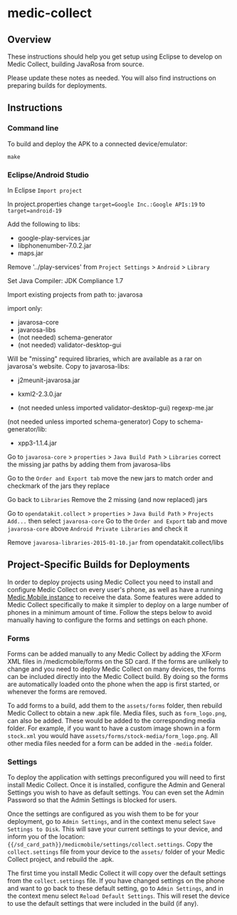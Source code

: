 # medic-collect

## Overview

These instructions should help you get setup using Eclipse to develop on Medic Collect, building JavaRosa from source.

Please update these notes as needed. You will also find instructions on preparing builds for deployments.

## Instructions

### Command line

To build and deploy the APK to a connected device/emulator:

	make

### Eclipse/Android Studio

In Eclipse `Import project`

In project.properties change `target=Google Inc.:Google APIs:19` to `target=android-19`

Add the following to libs:
- google-play-services.jar
- libphonenumber-7.0.2.jar
- maps.jar

Remove '../play-services' from `Project Settings` > `Android` > `Library`

Set Java Compiler: JDK Compliance 1.7

Import existing projects from path to: javarosa

import only:
- javarosa-core
- javarosa-libs
- (not needed) schema-generator
- (not needed) validator-desktop-gui

Will be "missing" required libraries, which are available as a rar on javarosa's website.
Copy to javarosa-libs:
- j2meunit-javarosa.jar
- kxml2-2.3.0.jar

- (not needed unless imported validator-desktop-gui) regexp-me.jar

(not needed unless imported schema-generator)
Copy to schema-generator/lib:
- xpp3-1.1.4.jar

Go to `javarosa-core` > `properties` > `Java Build Path` > `Libraries`
correct the missing jar paths by adding them from javarosa-libs

Go to the `Order and Export tab`
move the new jars to match order and checkmark of the jars they replace

Go back to `Libraries`
Remove the 2 missing (and now replaced) jars

Go to `opendatakit.collect` > `properties` > `Java Build Path` > `Projects`
`Add...` then select `javarosa-core`
Go to the `Order and Export` tab and move `javarosa-core` above `Android Private Libraries` and check it

Remove `javarosa-libraries-2015-01-10.jar` from opendatakit.collect/libs

## Project-Specific Builds for Deployments

In order to deploy projects using Medic Collect you need to install and configure Medic Collect on every user's phone, as well as have a running [Medic Mobile instance](https://github.com/medic/medic-webapp/) to receive the data. Some features were added to Medic Collect specifically to make it simpler to deploy on a large number of phones in a minimum amount of time. Follow the steps below to avoid manually having to configure the forms and settings on each phone.

### Forms
Forms can be added manually to any Medic Collect by adding the XForm XML files in /medicmobile/forms on the SD card. If the forms are unlikely to change and you need to deploy Medic Collect on many devices, the forms can be included directly into the Medic Collect build. By doing so the forms are automatically loaded onto the phone when the app is first started, or whenever the forms are removed.

To add forms to a build, add them to the `assets/forms` folder, then rebuild Medic Collect to obtain a new .apk file. Media files, such as `form_logo.png`, can also be added. These would be added to the corresponding media folder. For example, if you want to have a custom image shown in a form `stock.xml` you would have `assets/forms/stock-media/form_logo.png`. All other media files needed for a form can be added in the `-media` folder.

### Settings
To deploy the application with settings preconfigured you will need to first install Medic Collect. Once it is installed, configure the Admin and General Settings you wish to have as default settings. You can even set the Admin Password so that the Admin Settings is blocked for users. 

Once the settings are configured as you wish them to be for your deployment, go to `Admin Settings`, and in the context menu select `Save Settings to Disk`. This will save your current settings to your device, and inform you of the location: `{{/sd_card_path}}/medicmobile/settings/collect.settings`. Copy the `collect.settings` file from your device to the `assets/` folder of your Medic Collect project, and rebuild the .apk.

The first time you install Medic Collect it will copy over the default settings from the `collect.settings` file. If you have changed settings on the phone and want to go back to these default setting, go to `Admin Settings`, and in the context menu select `Reload Default Settings`. This will reset the device to use the default settings that were included in the build (if any).
